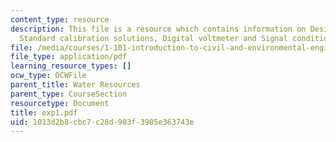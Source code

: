 ```yaml
---
content_type: resource
description: This file is a resource which contains information on Design curves,
  Standard calibration solutions, Digital voltmeter and Signal conditioning.
file: /media/courses/1-101-introduction-to-civil-and-environmental-engineering-design-i-fall-2006/1013d2b8cbc7c28d903f3905e363743e_exp1.pdf
file_type: application/pdf
learning_resource_types: []
ocw_type: OCWFile
parent_title: Water Resources
parent_type: CourseSection
resourcetype: Document
title: exp1.pdf
uid: 1013d2b8-cbc7-c28d-903f-3905e363743e
---
```


